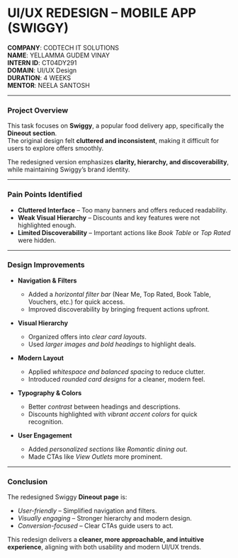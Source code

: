 # UI/UX REDESIGN – MOBILE APP (SWIGGY)

**COMPANY**: CODTECH IT SOLUTIONS  
**NAME**: YELLAMMA GUDEM VINAY  
**INTERN ID**: CT04DY291  
**DOMAIN**: UI/UX Design  
**DURATION**: 4 WEEKS  
**MENTOR**: NEELA SANTOSH  

---

### Project Overview

This task focuses on **Swiggy**, a popular food delivery app, specifically the **Dineout section**.  
The original design felt **cluttered and inconsistent**, making it difficult for users to explore offers smoothly.  

The redesigned version emphasizes **clarity, hierarchy, and discoverability**, while maintaining Swiggy’s brand identity.  

---

### Pain Points Identified

* **Cluttered Interface** – Too many banners and offers reduced readability.  
* **Weak Visual Hierarchy** – Discounts and key features were not highlighted enough.  
* **Limited Discoverability** – Important actions like *Book Table* or *Top Rated* were hidden.  

---

### Design Improvements

* **Navigation & Filters**  
  - Added a *horizontal filter bar* (Near Me, Top Rated, Book Table, Vouchers, etc.) for quick access.  
  - Improved discoverability by bringing frequent actions upfront.  

* **Visual Hierarchy**  
  - Organized offers into *clear card layouts*.  
  - Used *larger images and bold headings* to highlight deals.  

* **Modern Layout**  
  - Applied *whitespace and balanced spacing* to reduce clutter.  
  - Introduced *rounded card designs* for a cleaner, modern feel.  

* **Typography & Colors**  
  - Better *contrast* between headings and descriptions.  
  - Discounts highlighted with *vibrant accent colors* for quick recognition.  

* **User Engagement**  
  - Added *personalized sections* like *Romantic dining out*.  
  - Made CTAs like *View Outlets* more prominent.  

---

### Conclusion

The redesigned Swiggy **Dineout page** is:  

* *User-friendly* – Simplified navigation and filters.  
* *Visually engaging* – Stronger hierarchy and modern design.  
* *Conversion-focused* – Clear CTAs guide users to act.  

This redesign delivers a **cleaner, more approachable, and intuitive experience**, aligning with both usability and modern UI/UX trends.  
